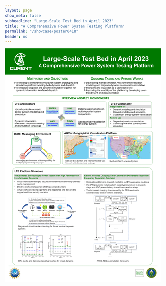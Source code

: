 ```yaml
---
layout: page
show_meta: false
subheadline: "Large-Scale Test Bed in April 2023"
title: "A Comprehensive Power System Testing Platform"
permalink: "/showcase/poster0418"
header: no
---
```

![Poster](/images/showcase/archive/Poster_Apr_2023.png)

